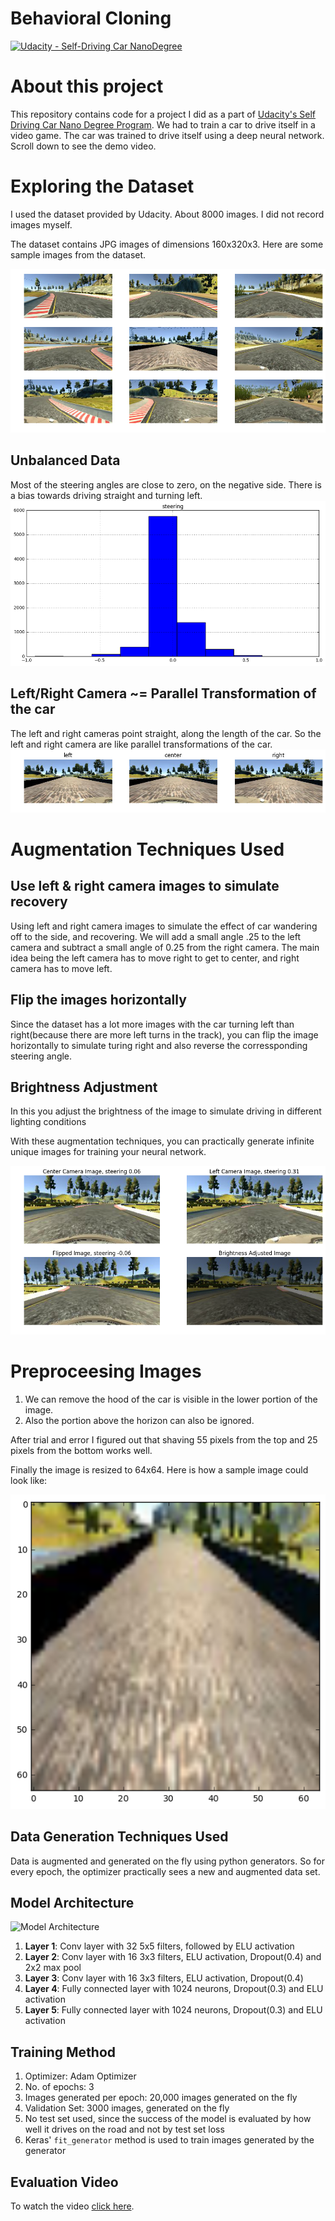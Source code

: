 # Behavioral Cloning
[![Udacity - Self-Driving Car NanoDegree](https://s3.amazonaws.com/udacity-sdc/github/shield-carnd.svg)](http://www.udacity.com/drive)


# About this project
This repository contains code for a project I did as a part of [Udacity's Self Driving Car Nano Degree Program](https://www.udacity.com/drive). We had to train a car to drive itself in a video game. The car was trained to drive itself using a deep neural network. Scroll down to see the demo video.

# Exploring the Dataset
I used the dataset provided by Udacity. About 8000 images. I did not record images myself.

The dataset contains JPG images of dimensions 160x320x3. Here are some sample images from the dataset.

![Sample Images](./assets/sample_images.png)

## Unbalanced Data
Most of the steering angles are close to zero, on the negative side. There is a bias towards driving straight and turning left.
![Unbalanced data](./assets/unbalanced_data.png)

## Left/Right Camera ~= Parallel Transformation of the car
The left and right cameras point straight, along the length of the car. So the left and right camera are like parallel transformations of the car.
![Cameras](./assets/cameras.png)

# Augmentation Techniques Used

## Use left & right camera images to simulate recovery
Using left and right camera images to simulate the effect of car wandering off to the side, and recovering. We will add a small angle .25 to the left camera and subtract a small angle of 0.25 from the right camera. The main idea being the left camera has to move right to get to center, and right camera has to move left.

## Flip the images horizontally
Since the dataset has a lot more images with the car turning left than right(because there are more left turns in the track), you can flip the image horizontally to simulate turing right and also reverse the corressponding steering angle.

## Brightness Adjustment
In this you adjust the brightness of the image to simulate driving in different lighting conditions

With these augmentation techniques, you can practically generate infinite unique images for training your neural network.

![Augmented Images](./assets/augmentation.png)

# Preproceesing Images
1. We can remove the hood of the car is visible in the lower portion of the image.
2. Also the portion above the horizon can also be ignored.

After trial and error I figured out that shaving 55 pixels from the top and 25 pixels from the bottom works well.

Finally the image is resized to 64x64. Here is how a sample image could look like:

![**Final Image 64x64x3 image**](./assets/resized.png)

## Data Generation Techniques Used
Data is augmented and generated on the fly using python generators. So for every epoch, the optimizer practically sees a new and augmented data set.

## Model Architecture

![Model Architecture](./assets/model_architecture.png)

1. **Layer 1**: Conv layer with 32 5x5 filters, followed by ELU activation
2. **Layer 2**: Conv layer with 16 3x3 filters, ELU activation, Dropout(0.4) and 2x2 max pool
3. **Layer 3**: Conv layer with 16 3x3 filters, ELU activation, Dropout(0.4)
4. **Layer 4**: Fully connected layer with 1024 neurons, Dropout(0.3) and ELU activation
5. **Layer 5**: Fully connected layer with 1024 neurons, Dropout(0.3) and ELU activation

## Training Method

1. Optimizer: Adam Optimizer
2. No. of epochs: 3
3. Images generated per epoch: 20,000 images generated on the fly
3. Validation Set: 3000 images, generated on the fly
4. No test set used, since the success of the model is evaluated by how well it drives on the road and not by test set loss
5. Keras' `fit_generator` method is used to train images generated by the generator

## Evaluation Video

To watch the video [click here](./Track1.mp4).



